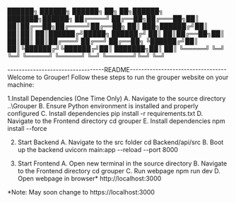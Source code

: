 
 ██████╗ ██████╗  ██████╗ ██╗   ██╗██████╗ ███████╗██████╗ 
██╔════╝ ██╔══██╗██╔═══██╗██║   ██║██╔══██╗██╔════╝██╔══██╗
██║  ███╗██████╔╝██║   ██║██║   ██║██████╔╝█████╗  ██████╔╝
██║   ██║██╔══██╗██║   ██║██║   ██║██╔═══╝ ██╔══╝  ██╔══██╗
╚██████╔╝██║  ██║╚██████╔╝╚██████╔╝██║     ███████╗██║  ██║
 ╚═════╝ ╚═╝  ╚═╝ ╚═════╝  ╚═════╝ ╚═╝     ╚══════╝╚═╝  ╚═╝
                                                           
----------------------------------README----------------------------------
Welcome to Grouper! Follow these steps to run the grouper website on your
machine:

1.Install Dependencies (One Time Only)
	A. Navigate to the source directory
		..\Grouper
	B. Ensure Python environment is installed and properly configured
	C. Install dependencies
		pip install -r requirements.txt
	D. Navigate to the Frontend directory
		cd grouper
	E. Install dependencies
		npm install --force

2. Start Backend
	A. Navigate to the src folder
		cd Backend/api/src
	B. Boot up the backend
		uvicorn main:app --reload --port 8000

3. Start Frontend
	A. Open new terminal in the source directory
	B. Navigate to the Frontend directory
		cd grouper
	C. Run webpage
		npm run dev
	D. Open webpage in browser*
		http://localhost:3000
		
*Note: May soon change to https://localhost:3000


		